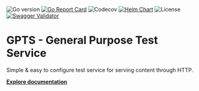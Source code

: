 ![Go version](https://img.shields.io/github/go-mod/go-version/Icikowski/GPTS?filename=application%2Fgo.mod&style=for-the-badge)
[![Go Report Card](https://goreportcard.com/badge/github.com/Icikowski/GPTS?style=for-the-badge)](https://goreportcard.com/report/github.com/Icikowski/GPTS)
![Codecov](https://img.shields.io/codecov/c/gh/icikowski/GPTS?style=for-the-badge&token=FRS94GYIE7)
[![Helm Chart](https://img.shields.io/badge/dynamic/yaml?color=0f1689&label=Helm%20Chart&query=%24.entries.gpts[0].version&url=https%3A%2F%2Fcharts.icikowski.pl%2Findex.yaml&style=for-the-badge)](https://charts.icikowski.pl)
![License](https://img.shields.io/github/license/Icikowski/GPTS?style=for-the-badge)
[![Swagger Validator](https://img.shields.io/swagger/valid/3.0?specUrl=https%3A%2F%2Fraw.githubusercontent.com%2FIcikowski%2FGPTS%2Fmaster%2Fopenapi.yml&style=for-the-badge)](https://editor.swagger.io/?url=https%3A%2F%2Fraw.githubusercontent.com%2FIcikowski%2FGPTS%2Fmaster%2Fopenapi.yml)

# **GPTS** - General Purpose Test Service

Simple & easy to configure test service for serving content through HTTP.

[**Explore documentation**](https://icikowski.github.io/GPTS)
